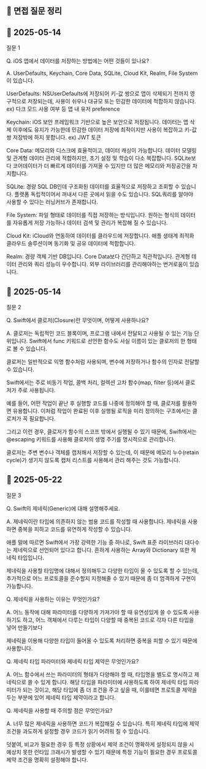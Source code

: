 ## 📝 면접 질문 정리

## 📅 2025-05-14

질문 1

Q. iOS 앱에서 데이터를 저장하는 방법에는 어떤 것들이 있나요?

A.
    UserDefaults, Keychain, Core Data, SQLite, Cloud Kit, Realm, File System이 있습니다.

UserDefaults: NSUserDefaults에 저장되어 키-값 쌍으로 앱이 삭제되기 전까지 영구적으로 저장되는데, 사용이 쉬우나 대규모 또는 민감한 데이터에 적합하지 않습니다.
ex) 다크 모드 사용 여부 등 앱 내 유저 preference

Keychain: iOS 보안 프레임워크 기반으로 높은 보안으로 저장됩니다. 데이터는 앱 삭제 이후에도 유지가 가능한데 민감한 데이터 저장에 최적이지만 사용이 복잡하고 키-값 쌍 저장밖에 하지 못합니다.
ex) JWT 토큰

Core Data: 메모리와 디스크에 효율적이고, 데이터 캐싱이 가능합니다. 데이터 모델링 및 관계형 데이터 관리에 적합하지만, 초기 설정 및 학습이 다소 복잡합니다. SQLite보다 코어데이터가 더 빠르게 데이터를 가져올 수 있지만 더 많은 메모리와 저장공간을 차지합니다.

SQLite: 경량 SQL DB인데 구조화된 데이터를 효율적으로 저장하고 조회할 수 있습니다. 플랫폼 독립적이어서 꺼내서 다른 곳에서 읽을 수도 있습니다. SQL쿼리를 알아야 사용할 수 있다는 러닝커브가 존재합니다.

File System: 파일 형태로 데이터를 직접 저장하는 방식입니다. 원하는 형식의 데이터를 자유롭게 저장 가능하나 데이터 검색 및 관리가 복잡해 질 수 있습니다.

Cloud Kit: iCloud와 연동하여 데이터를 클라우드에 저장합니다. 애플 생태계 최적화 클라우드 솔루션이며 동기화 및 공유 데이터에 적합합니다.

Realm: 경량 객체 기반 DB입니다. Core Data보다 간단하고 직관적입니다. 관계형 데이터 관리와 쿼리 성능이 우수합니다. 외부 라이브러리를 관리해야하는 번거로움이 있습니다.

## 📅 2025-05-14

질문 2

Q. Swift에서 클로저(Closure)란 무엇이며, 어떻게 사용하나요?

A. 클로저는 독립적인 코드 블록이며, 프로그램 내에서 전달되고 사용될 수 있는 기능 단위입니다. Swift에서 func 키워드로 선언한 함수도 사실 이름이 있는 클로저의 한 형태로 볼 수 있습니다.

클로저는 일반적으로 익명 함수처럼 사용되며, 변수에 저장하거나 함수의 인자로 전달할 수 있습니다.

Swift에서는 주로 비동기 작업, 콜백 처리, 컬렉션 고차 함수(map, filter 등)에서 클로저가 주로 사용됩니다.

예를 들어, 어떤 작업이 끝난 후 실행할 코드를 나중에 정의해야 할 때, 클로저를 활용하면 유용합니다. 이처럼 작업이 완료된 이후 실행될 로직을 미리 정의하는 구조에서는 클로저가 꼭 필요합니다.

그리고 이런 경우, 클로저가 함수의 스코프 밖에서 실행될 수 있기 때문에, Swift에서는 @escaping 키워드를 사용해 클로저의 생명 주기를 명시적으로 관리합니다.

클로저는 주변 변수나 객체를 캡처해서 저장할 수 있는데, 이 때문에 메모리 누수(retain cycle)가 생기지 않도록 캡처 리스트를 사용해서 관리 해주는 것도 가능합니다.

## 📅 2025-05-22

질문 3

Q. Swift의 제네릭(Generic)에 대해 설명해주세요.

A. 제네릭이란 타입에 의존하지 않는 범용 코드를 작성할 때 사용합니다. 제네릭을 사용하면 중복을 피하고 코드를 유연하게 작성할 수 있습니다.

애플 말에 따르면 Swift에서 가장 강력한 기능 중 하나로, Swift 표준 라이브러리 대다수는 제네릭으로 선언되어 있다고 합니다. 흔하게 사용하는 Array와 Dictionary 또한 제네릭 타입입니다.

제네릭을 사용할 타입명에 대해서 정의해두고 다양한 타입이 올 수 있도록 할 수 있는데, 추가적으로 어느 프로토콜을 준수할지 지정해줄 수 있기 때문에 좀 더 엄격하게 구현이 가능합니다.

Q. 제네릭을 사용하는 이유는 무엇인가요?

A. 어느 동작에 대해 파라미터를 다양하게 가져가야 할 때 유연성있게 쓸 수 있도록 사용하기도 하고, 어느 객체에서 다루는 타입이 다양할 때 중복된 코드로 각자 다른 타입을 넣어 만들기보다

제네릭을 이용해 다양한 타입이 들어올 수 있도록 처리하면 중복을 피할 수 있기 때문에 사용합니다.

Q. 제네릭 타입 파라미터와 제네릭 타입 제약은 무엇인가요?

A. 어느 함수에서 쓰는 파라미터의 형태가 다양해야 할 때, 타입명을 별도로 명시하고 제네릭으로 쓸 수 있게 합니다. 해당 타입을 파라미터에 사용하도록 하여 제네릭 타입 파라미터가 되는 것이고,
해당 타입에 좀 더 조건을 주고 싶을 때, 이를테면 프로토콜 제약을 두는 부분에 있어 제네릭 타입 제약이라고 합니다.

Q. 제네릭을 사용할 때 주의할 점은 무엇인가요?

A. 너무 많은 제네릭을 사용하면 코드가 복잡해질 수 있습니다. 특히 제네릭 타입에 제약 조건을 과도하게 설정할 경우 코드가 읽기 어려워 질 수 있습니다.

덧붙여, 비교가 필요한 경우 등 특정 상황에서 제약 조건이 명확하게 설정되지 않을 시 예상치 못한 런타임 크래시가 발생할 수 있기 때문에 특정 기능이 필요한 경우 프로토콜 제약 조건을 명확히 설정해야 합니다.
